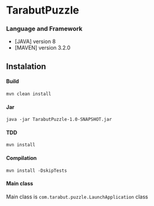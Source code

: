 # TarabutPuzzle

### Language and Framework

* [JAVA] version 8
* [MAVEN] version 3.2.0


## Instalation

#### Build

```
mvn clean install
```


#### Jar

```
java -jar TarabutPuzzle-1.0-SNAPSHOT.jar
```


#### TDD

```
mvn install
```


#### Compilation

```
mvn install -DskipTests
```


#### Main class

Main class is `com.tarabut.puzzle.LaunchApplication` class
